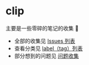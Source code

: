 # clip

主要是一些零碎的笔记的收集 📎

*   全部的收集见 [Issues 列表](https://github.com/binderclip/clip/issues)
*   查看分类见 [label（tag）列表](https://github.com/binderclip/clip/labels?sort=count-desc)
*   部分想到的问题见 [问题收集](https://github.com/binderclip/clip/issues/11)
